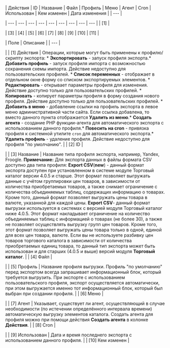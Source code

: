 | Действия | ID | Название | Файл | Профиль | Меню | Агент | Cron | Использован | Кем изменен | Дата изменения |
| --- |

| --- | --- | --- | --- | --- | --- | --- | --- | --- |
| [1] |

| [3] | [4] | [5] | [6] | [7] | [8] | [9] | [10] | [11] |

| Поле | Описание |
| --- |

|
| [1] Действия | Операции, которые могут быть применены к профилю/скрипту экспорта:  * **Экспортировать** - запуск профиля экспорта.* **Добавить профиль** - запуск профиля импорта с возможностью сохранения схемы импорта. Действие недоступно для пользовательских профилей.   * **Список переменных** - отображает в отдельном окне форму со списком экспортируемых элементов.   * **Редактировать** - открывает параметры профиля для изменения. Действие доступно только для пользовательских профилей.   * **Копировать** - копирует параметры профиля в форму создания нового профиля. Действие доступно только для пользовательских профилей.   * **Добавить в меню** - добавление ссылки на профиль экспорта в левое меню административной части сайта. Если ссылка добавлена, то вместо данного пункта отображается **Удалить из меню**.* **Создать агента** - создание PHP функции-агента для автоматического экспорта с использованием данного профиля.* **Повесить на cron** - привязка профиля к системной утилите `cron` для автоматического экспорта.* **Удалить профиль** - удаление профиля. Действие недоступно для профиля "по умолчанию". |
| [2] ID |

|
| [3] Название | Название типа профиля экспорта, например, Yandex, Froogle. **Примечание:**  Для экспорта данных в файлы формата CSV доступно два типа профиля:    **Export CSV**(**new**) - данный формат экспорта доступен при установленном в системе модуле Торговый каталог версии 4.0.5 и старше. Этот формат позволяет выгружать данные с учётом группировки цен товаров, в зависимости от количества приобретаемых товаров, а также снимает ограничение с количества объединяемых таблиц, содержащих информацию о товарах. Кроме того, данный формат позволяет выгружать цены товара в валюте, указанной для каждой цены.    **Export CSV**- данный формат выгрузки используется в системах с версией модуля Торговый каталог ниже 4.0.5. Этот формат накладывает ограничение на количество объединяемых таблиц с информацией о товарах (не более 30), а также не позволяет осуществлять выгрузку групп цен товаров. Кроме того, этот формат позволяет выгружать цены товара только в одной, единой для всех цен товара, валюте.  Если вы не используете разбивку цен товаров торгового каталога в зависимости от количества приобретаемых единиц товара, то данный тип экспорта может быть использован и для старших (4.0.5 и выше) версий модуля **Торговый каталог**. |
| [4] Файл |

|
| [5] Профиль | Название профиля выгрузки.    Профиль "по умолчанию" перед экспортом всегда запрашивает информационный блок, который требуется выгрузить. При экспорте с использованием пользовательского профиля, экспорт осуществляется автоматически, при этом выгружается именно тот информационный блок, который был выбран при создании профиля. |
| [6] Меню |

|
| [7] Агент | Указывает, существует ли агент, осуществляющий в случае необходимости (по истечении определённого интервала времени) автоматическую выгрузку элементов каталога. Создать агента для профиля можно при помощи действия **Создать агента** в колонке **Действия**. |
| [8] Cron |

|
| [9] Использован | Дата и время последнего экспорта с использованием данного профиля. |
| [10] Кем изменен |